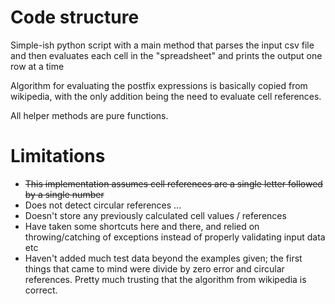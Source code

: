 # Code structure
Simple-ish python script with a main method that parses the input csv file and then evaluates each cell in the "spreadsheet" and prints the output one row at a time

Algorithm for evaluating the postfix expressions is basically copied from wikipedia, with the only addition being the need to evaluate cell references.

All helper methods are pure functions.

# Limitations
* ~~This implementation assumes cell references are a single letter followed by a single number~~
* Does not detect circular references ...
* Doesn't store any previously calculated cell values / references
* Have taken some shortcuts here and there, and relied on throwing/catching of exceptions
instead of properly validating input data etc
* Haven't added much test data beyond the examples given; the first things that came to mind were divide by zero error and circular references. Pretty much trusting that the algorithm from wikipedia is correct.

